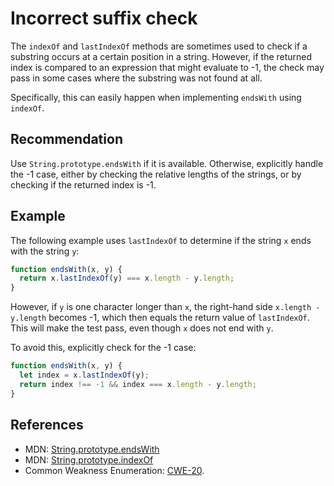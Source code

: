# Incorrect suffix check
The `indexOf` and `lastIndexOf` methods are sometimes used to check if a substring occurs at a certain position in a string. However, if the returned index is compared to an expression that might evaluate to -1, the check may pass in some cases where the substring was not found at all.

Specifically, this can easily happen when implementing `endsWith` using `indexOf`.


## Recommendation
Use `String.prototype.endsWith` if it is available. Otherwise, explicitly handle the -1 case, either by checking the relative lengths of the strings, or by checking if the returned index is -1.


## Example
The following example uses `lastIndexOf` to determine if the string `x` ends with the string `y`:


```javascript
function endsWith(x, y) {
  return x.lastIndexOf(y) === x.length - y.length;
}

```
However, if `y` is one character longer than `x`, the right-hand side `x.length - y.length` becomes -1, which then equals the return value of `lastIndexOf`. This will make the test pass, even though `x` does not end with `y`.

To avoid this, explicitly check for the -1 case:


```javascript
function endsWith(x, y) {
  let index = x.lastIndexOf(y);
  return index !== -1 && index === x.length - y.length;
}

```

## References
* MDN: [String.prototype.endsWith](https://developer.mozilla.org/en-US/docs/Web/JavaScript/Reference/Global_Objects/String/endsWith)
* MDN: [String.prototype.indexOf](https://developer.mozilla.org/en-US/docs/Web/JavaScript/Reference/Global_Objects/String/indexOf)
* Common Weakness Enumeration: [CWE-20](https://cwe.mitre.org/data/definitions/20.html).
